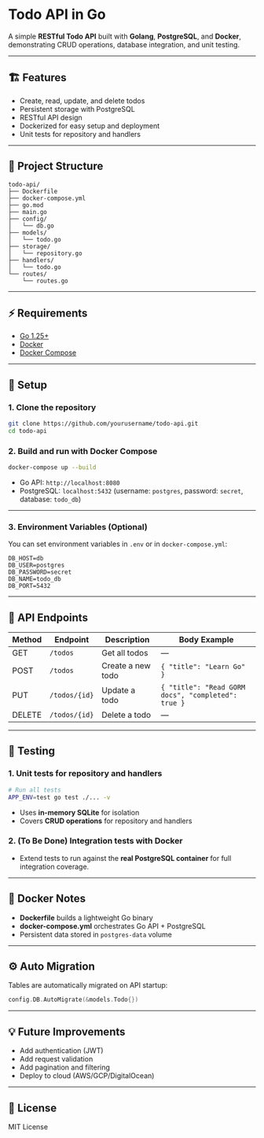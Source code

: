 # Todo API in Go

A simple **RESTful Todo API** built with **Golang**, **PostgreSQL**, and **Docker**, demonstrating CRUD operations, database integration, and unit testing.

---

## 🏗️ Features

* Create, read, update, and delete todos
* Persistent storage with PostgreSQL
* RESTful API design
* Dockerized for easy setup and deployment
* Unit tests for repository and handlers

---

## 📁 Project Structure

```
todo-api/
├── Dockerfile
├── docker-compose.yml
├── go.mod
├── main.go
├── config/
│   └── db.go
├── models/
│   └── todo.go
├── storage/
│   └── repository.go
├── handlers/
│   └── todo.go
└── routes/
    └── routes.go
```

---

## ⚡ Requirements

* [Go 1.25+](https://golang.org/dl/)
* [Docker](https://www.docker.com/get-started)
* [Docker Compose](https://docs.docker.com/compose/install/)

---

## 🔧 Setup

### 1. Clone the repository

```bash
git clone https://github.com/yourusername/todo-api.git
cd todo-api
```

### 2. Build and run with Docker Compose

```bash
docker-compose up --build
```

* Go API: `http://localhost:8080`
* PostgreSQL: `localhost:5432` (username: `postgres`, password: `secret`, database: `todo_db`)

---

### 3. Environment Variables (Optional)

You can set environment variables in `.env` or in `docker-compose.yml`:

```
DB_HOST=db
DB_USER=postgres
DB_PASSWORD=secret
DB_NAME=todo_db
DB_PORT=5432
```

---

## 🚀 API Endpoints

| Method | Endpoint      | Description       | Body Example                                       |
| ------ | ------------- | ----------------- | -------------------------------------------------- |
| GET    | `/todos`      | Get all todos     | —                                                  |
| POST   | `/todos`      | Create a new todo | `{ "title": "Learn Go" }`                          |
| PUT    | `/todos/{id}` | Update a todo     | `{ "title": "Read GORM docs", "completed": true }` |
| DELETE | `/todos/{id}` | Delete a todo     | —                                                  |

---

## 🧪 Testing

### 1. Unit tests for repository and handlers

```bash
# Run all tests
APP_ENV=test go test ./... -v
```

* Uses **in-memory SQLite** for isolation
* Covers **CRUD operations** for repository and handlers

### 2. (To Be Done) Integration tests with Docker

* Extend tests to run against the **real PostgreSQL container** for full integration coverage.

---

## 🐳 Docker Notes

* **Dockerfile** builds a lightweight Go binary
* **docker-compose.yml** orchestrates Go API + PostgreSQL
* Persistent data stored in `postgres-data` volume

---

## ⚙️ Auto Migration

Tables are automatically migrated on API startup:

```go
config.DB.AutoMigrate(&models.Todo{})
```

---

## 💡 Future Improvements

* Add authentication (JWT)
* Add request validation
* Add pagination and filtering
* Deploy to cloud (AWS/GCP/DigitalOcean)

---

## 📜 License

MIT License
